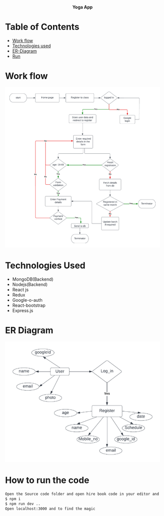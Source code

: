 **<p align="center"> Yoga App</p>**
<!-- **<a align="center" href="https://dbms2704.herokuapp.com/"> 
#HIREBOOK
</a>** -->


# Table of Contents
- [Work flow](#struc)
- [Technologies used](#Tech)
- [ER-Diagram](#ER)
- [Run](#run)

<a name="struc"></a>
# Work flow
![workflow](./assets/workflow.png "a title")

<a name="Tech"></a>
# Technologies Used
- MongoDB(Backend)
- Nodejs(Backend)
- React js
- Redux
- Google-o-auth
- React-bootstrap
- Express.js

<a name="Er"></a>
# ER Diagram
![er](./assets/ER.png "a title")
<a name="run"></a>
# How to run the code

```
Open the Source code folder and open hire book code in your editor and 
$ npm i
$ npm run dev ..
Open localhost:3000 and to find the magic

```

